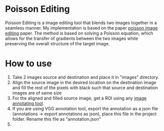 # Poisson Editing
Poisson Editing is a image editing tool that blends two images together in a seamless manner. My implementation is based on the paper [poisson image editing](https://www.cs.virginia.edu/~connelly/class/2014/comp_photo/proj2/poisson.pdf) paper. The method is based on solving a Poisson equation, which allows for the transfer of gradients between the two images while preserving the overall structure of the target image.

# How to use 
1. Take 2 images source and destination and place it in "images" directory. 
2. Align the source image in the desired location on the destination image and fill the rest of the pixels with black such that source and destination images are of same size
3. For the aligned and filled source image, get a ROI using any [image annotating tool](https://www.robots.ox.ac.uk/~vgg/software/via/via_demo.html). 
4. If you are using VGG annotation tool, export the annotation as a json file (annotations -> export annotations as json), place this file in the project folder. Rename this file as "annotation.json"
5. 
